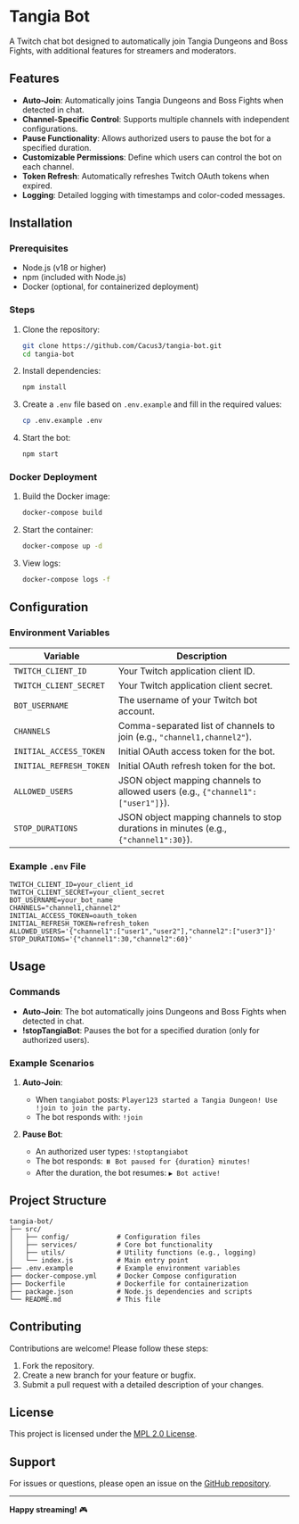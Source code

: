 # Tangia Bot

A Twitch chat bot designed to automatically join Tangia Dungeons and Boss Fights, with additional features for streamers and moderators.

## Features

- **Auto-Join**: Automatically joins Tangia Dungeons and Boss Fights when detected in chat.
- **Channel-Specific Control**: Supports multiple channels with independent configurations.
- **Pause Functionality**: Allows authorized users to pause the bot for a specified duration.
- **Customizable Permissions**: Define which users can control the bot on each channel.
- **Token Refresh**: Automatically refreshes Twitch OAuth tokens when expired.
- **Logging**: Detailed logging with timestamps and color-coded messages.

## Installation

### Prerequisites

- Node.js (v18 or higher)
- npm (included with Node.js)
- Docker (optional, for containerized deployment)

### Steps

1. Clone the repository:
   ```bash
   git clone https://github.com/Cacus3/tangia-bot.git
   cd tangia-bot
   ```

2. Install dependencies:
   ```bash
   npm install
   ```

3. Create a `.env` file based on `.env.example` and fill in the required values:
   ```bash
   cp .env.example .env
   ```

4. Start the bot:
   ```bash
   npm start
   ```

### Docker Deployment

1. Build the Docker image:
   ```bash
   docker-compose build
   ```

2. Start the container:
   ```bash
   docker-compose up -d
   ```

3. View logs:
   ```bash
   docker-compose logs -f
   ```

## Configuration

### Environment Variables

| Variable               | Description                                                                 |
|------------------------|-----------------------------------------------------------------------------|
| `TWITCH_CLIENT_ID`     | Your Twitch application client ID.                                          |
| `TWITCH_CLIENT_SECRET` | Your Twitch application client secret.                                      |
| `BOT_USERNAME`         | The username of your Twitch bot account.                                    |
| `CHANNELS`             | Comma-separated list of channels to join (e.g., `"channel1,channel2"`).     |
| `INITIAL_ACCESS_TOKEN` | Initial OAuth access token for the bot.                                     |
| `INITIAL_REFRESH_TOKEN`| Initial OAuth refresh token for the bot.                                    |
| `ALLOWED_USERS`        | JSON object mapping channels to allowed users (e.g., `{"channel1":["user1"]}`). |
| `STOP_DURATIONS`       | JSON object mapping channels to stop durations in minutes (e.g., `{"channel1":30}`). |

### Example `.env` File

```env
TWITCH_CLIENT_ID=your_client_id
TWITCH_CLIENT_SECRET=your_client_secret
BOT_USERNAME=your_bot_name
CHANNELS="channel1,channel2"
INITIAL_ACCESS_TOKEN=oauth_token
INITIAL_REFRESH_TOKEN=refresh_token
ALLOWED_USERS='{"channel1":["user1","user2"],"channel2":["user3"]}'
STOP_DURATIONS='{"channel1":30,"channel2":60}'
```

## Usage

### Commands

- **Auto-Join**: The bot automatically joins Dungeons and Boss Fights when detected in chat.
- **!stopTangiaBot**: Pauses the bot for a specified duration (only for authorized users).

### Example Scenarios

1. **Auto-Join**:
   - When `tangiabot` posts: `Player123 started a Tangia Dungeon! Use !join to join the party.`
   - The bot responds with: `!join`

2. **Pause Bot**:
   - An authorized user types: `!stoptangiabot`
   - The bot responds: `⏸️ Bot paused for {duration} minutes!`
   - After the duration, the bot resumes: `▶️ Bot active!`

## Project Structure

```
tangia-bot/
├── src/
│   ├── config/            # Configuration files
│   ├── services/          # Core bot functionality
│   ├── utils/             # Utility functions (e.g., logging)
│   └── index.js           # Main entry point
├── .env.example           # Example environment variables
├── docker-compose.yml     # Docker Compose configuration
├── Dockerfile             # Dockerfile for containerization
├── package.json           # Node.js dependencies and scripts
└── README.md              # This file
```

## Contributing

Contributions are welcome! Please follow these steps:

1. Fork the repository.
2. Create a new branch for your feature or bugfix.
3. Submit a pull request with a detailed description of your changes.

## License

This project is licensed under the [MPL 2.0 License](https://www.mozilla.org/en-US/MPL/2.0/).

## Support

For issues or questions, please open an issue on the [GitHub repository](https://github.com/Cacus3/Tangia-bot/issues).

---

**Happy streaming!** 🎮
